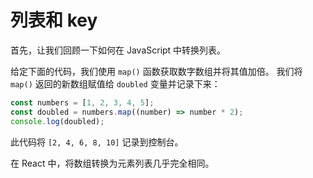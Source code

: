 # 列表和 key

首先，让我们回顾一下如何在 JavaScript 中转换列表。

给定下面的代码，我们使用 `map()` 函数获取数字数组并将其值加倍。 我们将 `map()` 返回的新数组赋值给 `doubled` 变量并记录下来：

```jsx
const numbers = [1, 2, 3, 4, 5];
const doubled = numbers.map((number) => number * 2);
console.log(doubled);
```

此代码将 `[2, 4, 6, 8, 10]` 记录到控制台。

在 React 中，将数组转换为元素列表几乎完全相同。